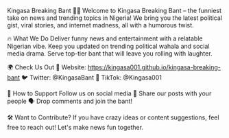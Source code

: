 Kingasa Breaking Bant 📰😂
Welcome to Kingasa Breaking Bant – the funniest take on news and trending topics in Nigeria! We bring you the latest political gist, viral stories, and internet madness, all with a humorous twist.

🔥 What We Do
Deliver funny news and entertainment with a relatable Nigerian vibe.
Keep you updated on trending political wahala and social media drama.
Serve top-tier bant that will leave you rolling with laughter.


🌍 Check Us Out
🔗 Website: https://kingasa001.github.io/kingasa-breaking-bant
🐦 Twitter: @KingasaBant
📱 TikTok: @Kingasa001

📌 How to Support
Follow us on social media 🚀
Share our posts with your people 🗣️
Drop comments and join the bant!


🛠️ Want to Contribute?
If you have crazy ideas or content suggestions, feel free to reach out! Let's make news fun together.

